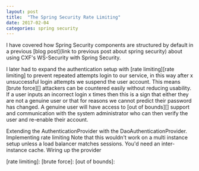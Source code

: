 ```yaml
---
layout: post
title:  "The Spring Security Rate Limiting"
date: 2017-02-04
categories: spring security
---
```


I have covered how Spring Security components are structured by default in a previous [blog post](link to previous post about spring security) about using CXF's WS-Security with Spring Security.

I later had to expand the authentication setup with [rate limiting][rate limiting] to prevent repeated attempts login to our service, in this way after x unsuccessful login attempts we suspend the user account. This means [brute force][] attackers can be countered easily without reducing usability. If a user inputs an incorrect login x times then this is a sign that either they are not a genuine user or that for reasons we cannot predict their password has changed. A genuine user will have access to [out of bounds][] support and communication with the system administrator who can then verify the user and re-enable their account. 

Extending the AuthenticationProvider with the DaoAuthenticationProvider.
Implementing rate limiting
Note that this wouldn't work on a multi instance setup unless a load balancer matches sessions. You'd need an inter-instance cache.
Wiring up the provider


[rate limiting]:
[brute force]:
[out of bounds]:




















